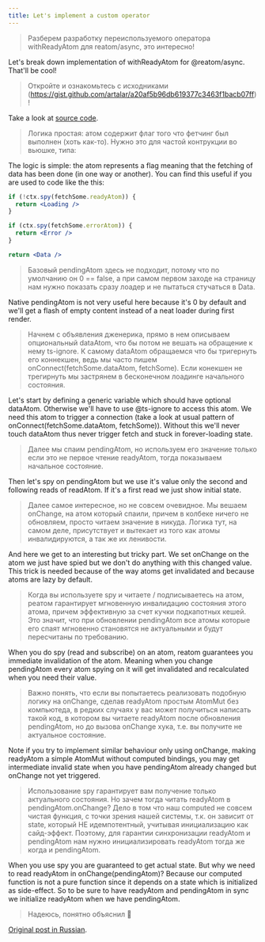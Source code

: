 ```yaml
---
title: Let's implement a custom operator
---
```


> Разберем разработку переиспользуемого оператора withReadyAtom для reatom/async, это интересно!

Let's break down implementation of withReadyAtom for @reatom/async. That'll be cool!

> Откройте и ознакомьтесь с исходниками (https://gist.github.com/artalar/a20af5b96db619377c3463f1bacb07ff)!

Take a look at [source code](https://gist.github.com/artalar/a20af5b96db619377c3463f1bacb07ff).

> Логика простая: атом содержит флаг того что фетчинг был выполнен (хоть как-то). Нужно это для частой контрукции во вьюшке, типа:

The logic is simple: the atom represents a flag meaning that the fetching of data has been done (in one way or another). You can find this useful if you are used to code like the this:

```jsx
if (!ctx.spy(fetchSome.readyAtom)) {
  return <Loading />
}

if (ctx.spy(fetchSome.errorAtom)) {
  return <Error />
}

return <Data />
```


> Базовый pendingAtom здесь не подходит, потому что по умолчанию он 0 == false, а при самом первом заходе на страницу нам нужно показать сразу лоадер и не пытаться стучаться в Data.

Native pendingAtom is not very useful here because it's 0 by default and we'll get a flash of empty content instead of a neat loader during first render.

> Начнем с объявления дженерика, прямо в нем описываем опциональный dataAtom, что бы потом не вешать на обращение к нему ts-ignore. К самому dataAtom обращаемся что бы тригернуть его коннекшен, ведь мы часто пишем onConnect(fetchSome.dataAtom, fetchSome). Если конекшен не трегирнуть мы застрянем в бесконечном лоадинге начального состояния.

Let's start by defining a generic variable which should have optional dataAtom. Otherwise we'll have to use @ts-ignore to access this atom. We need this atom to trigger a connection (take a look at usual pattern of onConnect(fetchSome.dataAtom, fetchSome)). Without this we'll never touch dataAtom thus never trigger fetch and stuck in forever-loading state.

> Далее мы спаим pendingAtom, но используем его значение только если это не первое чтение readyAtom, тогда показываем начальное состояние.

Then let's spy on pendingAtom but we use it's value only the second and following reads of readAtom. If it's a first read we just show initial state.

> Далее самое интересное, но не совсем очевидное. Мы вешаем onChange, на атом который спаили, причем в колбеке ничего не обновляем, просто читаем значение в никуда. Логика тут, на самом деле, присутствует и вытекает из того как атомы инвалидируются, а так же их ленивости.

And here we get to an interesting but tricky part. We set onChange on the atom we just have spied but we don't do anything with this changed value. This trick is needed because of the way atoms get invalidated and because atoms are lazy by default.

> Когда вы используете spy и читаете / подписываетесь на атом, реатом гарантирует мгновенную инвалидацию состояния этого атома, причем эффективную за счет кучки подкапотных кешей. Это значит, что при обновлении pendingAtom все атомы которые его спаят мгновенно становятся не актуальными и будут пересчитаны по требованию.

When you do spy (read and subscribe) on an atom, reatom guarantees you immediate invalidation of the atom. Meaning when you change pendingAtom every atom spying on it will get invalidated and recalculated when you need their value.

> Важно понять, что если вы попытаетесь реализовать подобную логику на onChange, сделав readyAtom простым AtomMut<boolean> без компьютеда, в редких случаях у вас может получиться написать такой код, в котором вы читаете readyAtom после обновления pendingAtom, но до вызова onChange хука, т.е. вы получите не актуальное состояние.

Note if you try to implement similar behaviour only using onChange, making readyAtom a simple AtomMut<boolean> without computed bindings, you may get intermediate invalid state when you have pendingAtom already changed but onChange not yet triggered.

> Использование spy гарантирует вам получение только актуального состояния. Но зачем тогда читать readyAtom в pendingAtom.onChange? Дело в том что наш computed не совсем чистая функция, с точки зрения нашей системы, т.к. он зависит от state, который НЕ идемпотентный, учитывая инициализацию как сайд-эффект. Поэтому, для гарантии синхронизации readyAtom и pendingAtom нам нужно инициализировать readyAtom тогда же когда и pendingAtom.

When you use spy you are guaranteed to get actual state. But why we need to read readyAtom in onChange(pendingAtom)? Because our computed function is not a pure function since it depends on a state which is initialized as side-effect. So to be sure to have readyAtom and pendingAtom in sync we initialize readyAtom when we have pendingAtom.

> Надеюсь, понятно объяснил 🙂

[Original post in Russian](https://t.me/reatom_ru_news/249).

